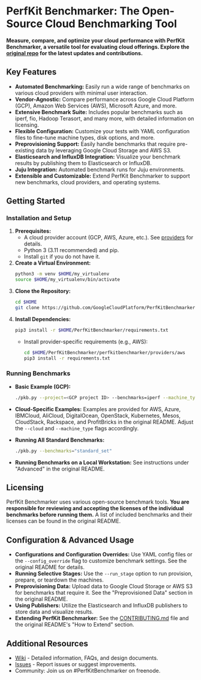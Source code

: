 # PerfKit Benchmarker: The Open-Source Cloud Benchmarking Tool

**Measure, compare, and optimize your cloud performance with PerfKit Benchmarker, a versatile tool for evaluating cloud offerings.  Explore the [original repo](https://github.com/GoogleCloudPlatform/PerfKitBenchmarker) for the latest updates and contributions.**

## Key Features

*   **Automated Benchmarking:**  Easily run a wide range of benchmarks on various cloud providers with minimal user interaction.
*   **Vendor-Agnostic:**  Compare performance across Google Cloud Platform (GCP), Amazon Web Services (AWS), Microsoft Azure, and more.
*   **Extensive Benchmark Suite:** Includes popular benchmarks such as iperf, fio, Hadoop Terasort, and many more, with detailed information on licensing.
*   **Flexible Configuration:**  Customize your tests with YAML configuration files to fine-tune machine types, disk options, and more.
*   **Preprovisioning Support:**  Easily handle benchmarks that require pre-existing data by leveraging Google Cloud Storage and AWS S3.
*   **Elasticsearch and InfluxDB Integration:**  Visualize your benchmark results by publishing them to Elasticsearch or InfluxDB.
*   **Juju Integration:**  Automated benchmark runs for Juju environments.
*   **Extensible and Customizable:**  Extend PerfKit Benchmarker to support new benchmarks, cloud providers, and operating systems.

## Getting Started

### Installation and Setup

1.  **Prerequisites:**
    *   A cloud provider account (GCP, AWS, Azure, etc.).  See [providers](perfkitbenchmarker/providers/README.md) for details.
    *   Python 3 (3.11 recommended) and pip.
    *   Install `git` if you do not have it.
2.  **Create a Virtual Environment:**
    ```bash
    python3 -m venv $HOME/my_virtualenv
    source $HOME/my_virtualenv/bin/activate
    ```
3.  **Clone the Repository:**
    ```bash
    cd $HOME
    git clone https://github.com/GoogleCloudPlatform/PerfKitBenchmarker.git
    ```
4.  **Install Dependencies:**
    ```bash
    pip3 install -r $HOME/PerfKitBenchmarker/requirements.txt
    ```
    *   Install provider-specific requirements (e.g., AWS):
        ```bash
        cd $HOME/PerfKitBenchmarker/perfkitbenchmarker/providers/aws
        pip3 install -r requirements.txt
        ```

### Running Benchmarks

*   **Basic Example (GCP):**
    ```bash
    ./pkb.py --project=<GCP project ID> --benchmarks=iperf --machine_type=f1-micro
    ```

*   **Cloud-Specific Examples:**  Examples are provided for AWS, Azure, IBMCloud, AliCloud, DigitalOcean, OpenStack, Kubernetes, Mesos, CloudStack, Rackspace, and ProfitBricks in the original README.  Adjust the `--cloud` and `--machine_type` flags accordingly.

*   **Running All Standard Benchmarks:**
    ```bash
    ./pkb.py --benchmarks="standard_set"
    ```

*   **Running Benchmarks on a Local Workstation:**  See instructions under "Advanced" in the original README.

## Licensing

PerfKit Benchmarker uses various open-source benchmark tools. **You are responsible for reviewing and accepting the licenses of the individual benchmarks before running them.**  A list of included benchmarks and their licenses can be found in the original README.

## Configuration & Advanced Usage

*   **Configurations and Configuration Overrides:**  Use YAML config files or the `--config_override` flag to customize benchmark settings. See the original README for details.
*   **Running Selective Stages:** Use the `--run_stage` option to run provision, prepare, or teardown the machines.
*   **Preprovisioning Data:**  Upload data to Google Cloud Storage or AWS S3 for benchmarks that require it. See the "Preprovisioned Data" section in the original README.
*   **Using Publishers:** Utilize the Elasticsearch and InfluxDB publishers to store data and visualize results.
*   **Extending PerfKit Benchmarker:**  See the [CONTRIBUTING.md](https://github.com/GoogleCloudPlatform/PerfKitBenchmarker/blob/master/CONTRIBUTING.md) file and the original README's "How to Extend" section.

## Additional Resources

*   [Wiki](https://github.com/GoogleCloudPlatform/PerfKitBenchmarker/wiki) - Detailed information, FAQs, and design documents.
*   [Issues](https://github.com/GoogleCloudPlatform/PerfKitBenchmarker/issues) -  Report issues or suggest improvements.
*   Community: Join us on #PerfKitBenchmarker on freenode.